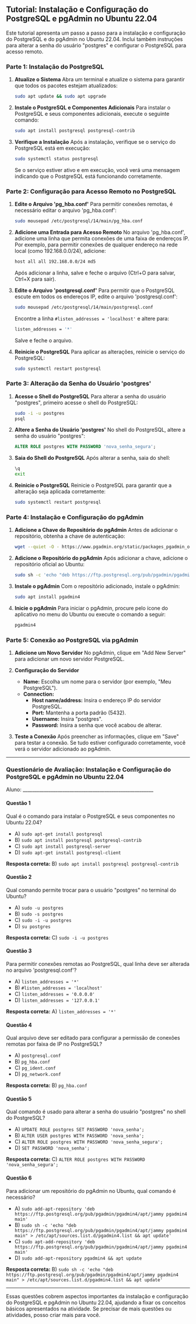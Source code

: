 ## Tutorial: Instalação e Configuração do PostgreSQL e pgAdmin no Ubuntu 22.04

Este tutorial apresenta um passo a passo para a instalação e configuração do PostgreSQL e do pgAdmin no Ubuntu 22.04. Inclui também instruções para alterar a senha do usuário "postgres" e configurar o PostgreSQL para acesso remoto.

### Parte 1: Instalação do PostgreSQL

1. **Atualize o Sistema**
   Abra um terminal e atualize o sistema para garantir que todos os pacotes estejam atualizados:
   ```bash
   sudo apt update && sudo apt upgrade
   ```

2. **Instale o PostgreSQL e Componentes Adicionais**
   Para instalar o PostgreSQL e seus componentes adicionais, execute o seguinte comando:
   ```bash
   sudo apt install postgresql postgresql-contrib
   ```

3. **Verifique a Instalação**
   Após a instalação, verifique se o serviço do PostgreSQL está em execução:
   ```bash
   sudo systemctl status postgresql
   ```

   Se o serviço estiver ativo e em execução, você verá uma mensagem indicando que o PostgreSQL está funcionando corretamente.

### Parte 2: Configuração para Acesso Remoto no PostgreSQL

1. **Edite o Arquivo 'pg_hba.conf'**
   Para permitir conexões remotas, é necessário editar o arquivo 'pg_hba.conf':
   ```bash
   sudo mousepad /etc/postgresql/14/main/pg_hba.conf
   ```

2. **Adicione uma Entrada para Acesso Remoto**
   No arquivo 'pg_hba.conf', adicione uma linha que permita conexões de uma faixa de endereços IP. Por exemplo, para permitir conexões de qualquer endereço na rede local (como 192.168.0.0/24), adicione:
   ```bash
   host all all 192.168.0.0/24 md5
   ```

   Após adicionar a linha, salve e feche o arquivo (Ctrl+O para salvar, Ctrl+X para sair).

3. **Edite o Arquivo 'postgresql.conf'**
   Para permitir que o PostgreSQL escute em todos os endereços IP, edite o arquivo 'postgresql.conf':
   ```bash
   sudo mousepad /etc/postgresql/14/main/postgresql.conf
   ```

   Encontre a linha `#listen_addresses = 'localhost'` e altere para:
   ```bash
   listen_addresses = '*'
   ```

   Salve e feche o arquivo.

4. **Reinicie o PostgreSQL**
   Para aplicar as alterações, reinicie o serviço do PostgreSQL:
   ```bash
   sudo systemctl restart postgresql
   ```

### Parte 3: Alteração da Senha do Usuário 'postgres'

1. **Acesse o Shell do PostgreSQL**
   Para alterar a senha do usuário "postgres", primeiro acesse o shell do PostgreSQL:
   ```bash
   sudo -i -u postgres
   psql
   ```

2. **Altere a Senha do Usuário 'postgres'**
   No shell do PostgreSQL, altere a senha do usuário "postgres":
   ```sql
   ALTER ROLE postgres WITH PASSWORD 'nova_senha_segura';
   ```

3. **Saia do Shell do PostgreSQL**
   Após alterar a senha, saia do shell:
   ```bash
   \q
   exit
   ```

4. **Reinicie o PostgreSQL**
   Reinicie o PostgreSQL para garantir que a alteração seja aplicada corretamente:

   ```bash
   sudo systemctl restart postgresql
   ```


### Parte 4: Instalação e Configuração do pgAdmin

1. **Adicione a Chave do Repositório do pgAdmin**
   Antes de adicionar o repositório, obtenha a chave de autenticação:
   ```bash
   wget --quiet -O - https://www.pgadmin.org/static/packages_pgadmin_org.pub | sudo apt-key add -
   ```

2. **Adicione o Repositório do pgAdmin**
   Após adicionar a chave, adicione o repositório oficial ao Ubuntu:
   ```bash
   sudo sh -c 'echo "deb https://ftp.postgresql.org/pub/pgadmin/pgadmin4/apt/jammy pgadmin4 main" > /etc/apt/sources.list.d/pgadmin4.list && apt update'
   ```

3. **Instale o pgAdmin**
   Com o repositório adicionado, instale o pgAdmin:
   ```bash
   sudo apt install pgadmin4
   ```

4. **Inicie o pgAdmin**
   Para iniciar o pgAdmin, procure pelo ícone do aplicativo no menu do Ubuntu ou execute o comando a seguir:
   ```bash
   pgadmin4
   ```


### Parte 5: Conexão ao PostgreSQL via pgAdmin

1. **Adicione um Novo Servidor**
   No pgAdmin, clique em "Add New Server" para adicionar um novo servidor PostgreSQL.

2. **Configuração do Servidor**
   - **Name:** Escolha um nome para o servidor (por exemplo, "Meu PostgreSQL").
   - **Connection:** 
     - **Host name/address:** Insira o endereço IP do servidor PostgreSQL.
     - **Port:** Mantenha a porta padrão (5432).
     - **Username:** Insira "postgres".
     - **Password:** Insira a senha que você acabou de alterar.

3. **Teste a Conexão**
   Após preencher as informações, clique em "Save" para testar a conexão. Se tudo estiver configurado corretamente, você verá o servidor adicionado ao pgAdmin.

---

### Questionário de Avaliação: Instalação e Configuração do PostgreSQL e pgAdmin no Ubuntu 22.04

Aluno: ________________________________________________________

#### Questão 1
Qual é o comando para instalar o PostgreSQL e seus componentes no Ubuntu 22.04?
- A) `sudo apt-get install postgresql`
- B) `sudo apt install postgresql postgresql-contrib`
- C) `sudo apt install postgresql-server`
- D) `sudo apt-get install postgresql-client`

**Resposta correta:** B) `sudo apt install postgresql postgresql-contrib`

#### Questão 2
Qual comando permite trocar para o usuário "postgres" no terminal do Ubuntu?
- A) `sudo -u postgres`
- B) `sudo -s postgres`
- C) `sudo -i -u postgres`
- D) `su postgres`

**Resposta correta:** C) `sudo -i -u postgres`

#### Questão 3
Para permitir conexões remotas ao PostgreSQL, qual linha deve ser alterada no arquivo 'postgresql.conf'?
- A) `listen_addresses = '*'`
- B) `#listen_addresses = 'localhost'`
- C) `listen_addresses = '0.0.0.0'`
- D) `listen_addresses = '127.0.0.1'`

**Resposta correta:** A) `listen_addresses = '*'`

#### Questão 4
Qual arquivo deve ser editado para configurar a permissão de conexões remotas por faixa de IP no PostgreSQL?
- A) `postgresql.conf`
- B) `pg_hba.conf`
- C) `pg_ident.conf`
- D) `pg_network.conf`

**Resposta correta:** B) `pg_hba.conf`

#### Questão 5
Qual comando é usado para alterar a senha do usuário "postgres" no shell do PostgreSQL?
- A) `UPDATE ROLE postgres SET PASSWORD 'nova_senha';`
- B) `ALTER USER postgres WITH PASSWORD 'nova_senha';`
- C) `ALTER ROLE postgres WITH PASSWORD 'nova_senha_segura';`
- D) `SET PASSWORD 'nova_senha';`

**Resposta correta:** C) `ALTER ROLE postgres WITH PASSWORD 'nova_senha_segura';`

#### Questão 6
Para adicionar um repositório do pgAdmin no Ubuntu, qual comando é necessário?
- A) `sudo add-apt-repository 'deb https://ftp.postgresql.org/pub/pgadmin/pgadmin4/apt/jammy pgadmin4 main'`
- B) `sudo sh -c 'echo "deb https://ftp.postgresql.org/pub/pgadmin/pgadmin4/apt/jammy pgadmin4 main" > /etc/apt/sources.list.d/pgadmin4.list && apt update'`
- C) `sudo apt-add-repository 'deb https://ftp.postgresql.org/pub/pgadmin/pgadmin4/apt/jammy pgadmin4 main'`
- D) `sudo add-apt-repository pgadmin4 && apt update`

**Resposta correta:** B) `sudo sh -c 'echo "deb https://ftp.postgresql.org/pub/pgadmin/pgadmin4/apt/jammy pgadmin4 main" > /etc/apt/sources.list.d/pgadmin4.list && apt update'`

---

Essas questões cobrem aspectos importantes da instalação e configuração do PostgreSQL e pgAdmin no Ubuntu 22.04, ajudando a fixar os conceitos básicos apresentados na atividade. Se precisar de mais questões ou atividades, posso criar mais para você.